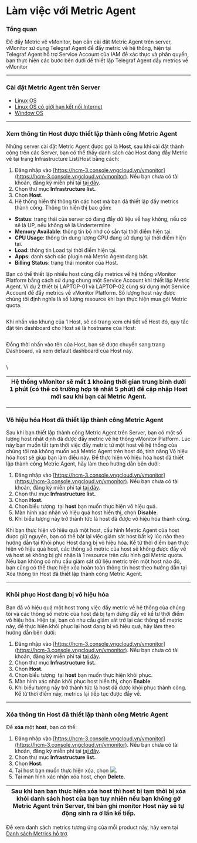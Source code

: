 # Làm việc với Metric Agent

### Tổng quan

Để đẩy Metric về vMonitor, bạn cần cài đặt Metric Agent trên server, vMonitor sử dụng Telegraf Agent để đẩy metric về hệ thống, hiện tại Telegraf Agent hỗ trợ Service Account của IAM để xác thực và phân quyền, bạn thực hiện các bước bên dưới để thiết lập Telegraf Agent đẩy metrics về vMonitor

***

### Cài đặt Metric Agent trên Server

* [Linux OS](cai-dat-metric-agent-tren-server/linux-os.md)
* [Linux OS có giới hạn kết nối Internet](cai-dat-metric-agent-tren-server/linux-os-co-gioi-han-ket-noi-internet.md)
* [Window OS](cai-dat-metric-agent-tren-server/window-os.md)

***

### Xem thông tin Host được thiết lập thành công Metric Agent

Những server cài đặt Metric Agent được gọi là **Host**, sau khi cài đặt thành công trên các Server, bạn có thể thấy danh sách các Host đang đẩy Metric về tại trang Infrastructure List/Host bằng cách:

1. Đăng nhập vào [https://hcm-3.console.vngcloud.vn/vmonitor](https://hcm-3.console.vngcloud.vn/vmonitor). Nếu bạn chưa có tài khoản, đăng ký miễn phí tại [tại đây](https://register.vngcloud.vn/signup).
2. Chọn thư mục **Infrastructure list.**
3. Chọn **Host.**
4. Hệ thống hiển thị thông tin các host mà bạn đã thiết lập đẩy metrics thành công. Thông tin hiển thị bao gồm:

* **Status**: trạng thái của server có đang đẩy dữ liệu về hay không, nếu có sẽ là UP, nếu không sẽ là Undertermine
* **Memory Available**: thông tin bộ nhớ có sẵn tại thời điểm hiện tại.
* **CPU Usage**: thông tin dung lượng CPU đang sử dụng tại thời điểm hiện tại.
* **Load**: thông tin Load tại thời điểm hiện tại.
* **Apps**: danh sách các plugin mà Metric Agent đang bật.
* **Billing** **Status**: trạng thái monitor của Host.

Bạn có thể thiết lập nhiều host cùng đẩy metrics về hệ thống vMonitor Platform bằng cách sử dụng chung một Service Account khi thiết lập Metric Agent. Ví dụ 2 thiết bị LAPTOP-01 và LAPTOP-02 cùng sử dụng một Service Account để đẩy metrics về vMonitor Platform. Số lượng host này được chúng tôi định nghĩa là số lượng resource khi bạn thực hiện mua gói Metric quota.

<figure><img src="https://docs.vngcloud.vn/download/attachments/49647460/image2021-5-17_16-51-2.png?version=1&#x26;modificationDate=1662263426000&#x26;api=v2" alt=""><figcaption></figcaption></figure>

Khi nhấn vào khung của 1 Host, sẽ có trang xem chi tiết về Host đó, quy tắc đặt tên dashboard cho Host sẽ là hostname của Host:

<figure><img src="https://docs.vngcloud.vn/download/attachments/49647460/image2021-5-17_16-53-59.png?version=1&#x26;modificationDate=1662263426000&#x26;api=v2" alt=""><figcaption></figcaption></figure>

Đồng thời nhấn vào tên của Host, bạn sẽ được chuyển sang trang Dashboard, và xem default dashboard của Host này.

<figure><img src="https://docs.vngcloud.vn/download/attachments/49647460/image2021-5-17_16-58-15.png?version=1&#x26;modificationDate=1662263426000&#x26;api=v2" alt=""><figcaption></figcaption></figure>

\


| Hệ thống vMonitor sẽ mất 1 khoảng thời gian trung bình dưới 1 phút (có thể có trường hợp tệ nhất 5 phút) để cập nhập Host mới sau khi bạn cài Metric Agent. |
| ----------------------------------------------------------------------------------------------------------------------------------------------------------- |

***

### Vô hiệu hóa Host đã thiết lập thành công Metric Agent

Sau khi bạn thiết lập thành công Metric Agent trên Server, bạn có một số lượng host nhất định đã được đẩy metric về hệ thống vMonitor Platform. Lúc này bạn muốn tắt tạm thời việc đẩy metric từ một host về hệ thống của chúng tôi mà không muốn xoá Metric Agent trên host đó, tính năng Vô hiệu hóa host sẽ giúp bạn làm điều này. Để thực hiện vô hiệu hóa host đã thiết lập thành công Metric Agent, hãy làm theo hướng dẫn bên dưới:&#x20;

1. Đăng nhập vào [https://hcm-3.console.vngcloud.vn/vmonitor](https://hcm-3.console.vngcloud.vn/vmonitor). Nếu bạn chưa có tài khoản, đăng ký miễn phí tại [tại đây](https://register.vngcloud.vn/signup).
2. Chọn thư mục **Infrastructure list.**
3. Chọn **Host.**
4. Chọn biểu tượng <img src="http://docs.vngcloud.vn/download/thumbnails/49650624/image2023-4-24_14-41-43.png?version=1&#x26;modificationDate=1690775292000&#x26;api=v2" alt="" data-size="line"> tại **host** bạn muốn thực hiện vô hiệu quá.
5. Màn hình xác nhận vô hiệu quá host hiển thị, chọn **Disable**.
6. Khi biểu tượng này trở thành <img src="http://docs.vngcloud.vn/download/thumbnails/49650624/image2023-4-24_14-42-53.png?version=1&#x26;modificationDate=1690775293000&#x26;api=v2" alt="" data-size="line">tức là host đã được vô hiệu hóa thành công.&#x20;

Khi bạn thực hiện vô hiệu quá một host, cấu hình Metric Agent của host được giữ nguyên, bạn có thể bật lại việc giám sát host bất kỳ lúc nào theo hướng dẫn tại Khôi phục Host đang bị vô hiệu hóa. Kể từ thời điểm bạn thực hiện vô hiệu quá host, các thông số metric của host sẽ không được đẩy về và host sẽ không bị ghi nhận là 1 resource trên cấu hình gói Metric quota. Nếu bạn không có nhu cầu giám sát dữ liệu metric trên một host nào đó, bạn cũng có thể thực hiện xóa hoàn toàn thông tin host theo hướng dẫn tại Xóa thông tin Host đã thiết lập thành công Metric Agent.

***

### Khôi phục Host đang bị vô hiệu hóa

Bạn đã vô hiệu quá một host trong việc đẩy metric về hệ thống của chúng tôi và các thông số metric của host đã bị tạm dừng đẩy về kể từ thời điểm vô hiệu hóa. Hiện tại, bạn có nhu cầu giám sát trở lại các thông số metric này, để thực hiện khôi phục lại host đang bị vô hiệu quá, hãy làm theo hướng dẫn bên dưới:

1. Đăng nhập vào [https://hcm-3.console.vngcloud.vn/vmonitor](https://hcm-3.console.vngcloud.vn/vmonitor). Nếu bạn chưa có tài khoản, đăng ký miễn phí tại [tại đây](https://register.vngcloud.vn/signup).
2. Chọn thư mục **Infrastructure list.**
3. Chọn **Host.**
4. Chọn biểu tượng <img src="http://docs.vngcloud.vn/download/thumbnails/49650624/image2023-4-24_14-50-32.png?version=1&#x26;modificationDate=1690775322000&#x26;api=v2" alt="" data-size="line"> tại **host** bạn muốn thực hiện khôi phục.
5. Màn hình xác nhận khôi phục host hiển thị, chọn **Enable**.
6. Khi biểu tượng này trở thành <img src="http://docs.vngcloud.vn/download/thumbnails/49650624/image2023-4-24_14-51-14.png?version=1&#x26;modificationDate=1690775322000&#x26;api=v2" alt="" data-size="line">tức là host đã được khôi phục thành công. Kể từ thời điểm này, metrics lại tiếp tục được đẩy về.

***

### Xóa thông tin Host đã thiết lập thành công Metric Agent

Để **xóa** một **host**, bạn có thể:&#x20;

1. Đăng nhập vào [https://hcm-3.console.vngcloud.vn/vmonitor](https://hcm-3.console.vngcloud.vn/vmonitor). Nếu bạn chưa có tài khoản, đăng ký miễn phí tại [tại đây](https://register.vngcloud.vn/signup).
2. Chọn thư mục **Infrastructure list.**
3. Chọn **Host.**
4. Tại host bạn muốn thực hiện xóa, chọn ![](http://docs.vngcloud.vn/download/thumbnails/49650624/image2023-4-24\_15-56-35.png?version=1\&modificationDate=1690775532000\&api=v2).
5. Tại màn hình xác nhận xóa host, chọn **Delete**.

| Sau khi bạn bạn thực hiện xóa host thì host bị tạm thời bị xóa khỏi danh sách host của bạn tuy nhiên nếu bạn không gỡ Metric Agent trên Server, thì bản ghi monitor Host này sẽ tự động sinh ra ở lần kế tiếp. |
| -------------------------------------------------------------------------------------------------------------------------------------------------------------------------------------------------------------- |

Để xem danh sách metrics tương ứng của mỗi product này, hãy xem tại [Danh sách Metrics hỗ trợ](http://docs.vngcloud.vn/pages/viewpage.action?pageId=59807097).
